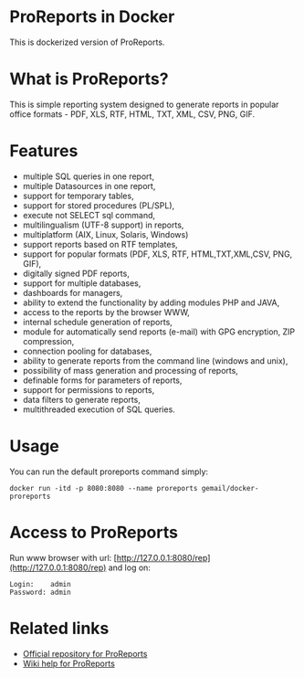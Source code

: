 # ProReports in Docker

This is dockerized version of ProReports.

# What is ProReports?

This is simple reporting system  designed to generate reports in popular office formats - PDF, XLS, RTF, HTML, TXT, XML, CSV, PNG, GIF. 

# Features

* multiple SQL queries in one report,
* multiple Datasources in one report,
* support for temporary tables,
* support for stored procedures (PL/SPL),
* execute not SELECT sql command,
* multilingualism (UTF-8 support) in reports,
* multiplatform (AIX, Linux, Solaris, Windows)
* support reports based on RTF templates,
* support for popular formats (PDF, XLS, RTF, HTML,TXT,XML,CSV, PNG, GIF),
* digitally signed PDF reports,
* support for multiple databases,
* dashboards for managers,
* ability to extend the functionality by adding modules PHP and JAVA,
* access to the reports by the browser WWW,
* internal schedule generation of reports,
* module for automatically send reports (e-mail) with GPG encryption, ZIP compression,
* connection pooling for databases,
* ability to generate reports from the command line (windows and unix),
* possibility of mass generation and processing of reports,
* definable forms for parameters of reports,
* support for permissions to reports,
* data filters to generate reports,
* multithreaded execution of SQL queries.

# Usage
You can run the default proreports command simply:

```
docker run -itd -p 8080:8080 --name proreports gemail/docker-proreports
```

# Access to ProReports 

Run www browser with url: [http://127.0.0.1:8080/rep](http://127.0.0.1:8080/rep) and log on:

```
Login:    admin
Password: admin
```

# Related links

* [Official repository for ProReports](https://sourceforge.net/projects/proreports/?source=navbar)
* [Wiki help for ProReports](http://www.gemail.punkt.pl/pmwiki_en/)

